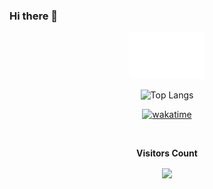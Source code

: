   ### Hi there 👋
<div align="center">
  
<img src="https://raw.githubusercontent.com/sulimanbadour1/Sul_folio/main/src/assets/logos/white.png" width="120px"/>






  


  ![Top Langs](https://github-readme-stats.vercel.app/api/top-langs/?username=sulimanbadour1&layout=compact)





[![wakatime](https://wakatime.com/badge/user/d7fffb39-631e-454c-9cce-bb60e92d14c5.svg)](https://wakatime.com/@d7fffb39-631e-454c-9cce-bb60e92d14c5)


<div align="center">
<br><p align="center"><b>Visitors Count</b></p>  
<p align="center"><img align="center" src="https://profile-counter.glitch.me/{sulimanbadour1}/count.svg" /></p> 
<br></div>
</div>

<!--
**sulimanbadour1/sulimanbadour1** is a ✨ _special_ ✨ repository because its `README.md` (this file) appears on your GitHub profile.

Here are some ideas to get you started:

- 🔭 I’m currently working on ...
- 🌱 I’m currently learning ...
- 👯 I’m looking to collaborate on ...
- 🤔 I’m looking for help with ...
- 💬 Ask me about ...
- 📫 How to reach me: ...
- 😄 Pronouns: ...
- ⚡ Fun fact: ...
-->
